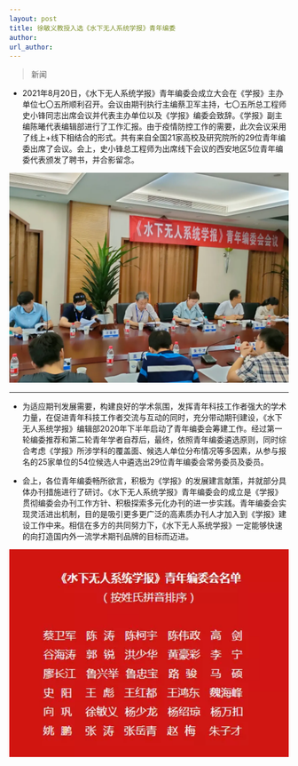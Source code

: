```yaml
---
layout: post
title: 徐敏义教授入选《水下无人系统学报》青年编委
author: 
url_author: 
---
```


> 新闻

- 2021年8月20日，《水下无人系统学报》青年编委会成立大会在《学报》主办单位七〇五所顺利召开。会议由期刊执行主编蔡卫军主持，七〇五所总工程师史小锋同志出席会议并代表主办单位以及《学报》编委会致辞。《学报》副主编陈曦代表编辑部进行了工作汇报。由于疫情防控工作的需要，此次会议采用了线上+线下相结合的形式。共有来自全国21家高校及研究院所的29位青年编委出席了会议。会上，史小锋总工程师为出席线下会议的西安地区5位青年编委代表颁发了聘书，并合影留念。 

<img src="/lab_images/news/水下无人系统学报1.webp" style=" width:600px;">

---

- 为适应期刊发展需要，构建良好的学术氛围，发挥青年科技工作者强大的学术力量，在促进青年科技工作者交流与互动的同时，充分带动期刊建设，《水下无人系统学报》编辑部2020年下半年启动了青年编委会筹建工作。经过第一轮编委推荐和第二轮青年学者自荐后，最终，依照青年编委遴选原则，同时综合考虑《学报》所涉学科的覆盖面、候选人单位分布情况等多因素，从参与报名的25家单位的54位候选人中遴选出29位青年编委会常务委员及委员。

- 会上，各位青年编委畅所欲言，积极为《学报》的发展建言献策，并就部分具体办刊措施进行了研讨。《水下无人系统学报》青年编委会的成立是《学报》贯彻编委会办刊工作方针、积极探索多元化办刊的进一步实践。青年编委会实现灵活进出机制，目的是吸引更多更广泛的高素质办刊人才加入到《学报》建设工作中来。相信在多方的共同努力下，《水下无人系统学报》一定能够快速的向打造国内外一流学术期刊品牌的目标而迈进。

<img src="/lab_images/news/水下无人系统学报2.webp" style=" width:600px;">
